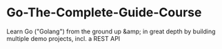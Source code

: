 # Go-The-Complete-Guide-Course
Learn Go ("Golang") from the ground up &amp;amp; in great depth by building multiple demo projects, incl. a REST API
